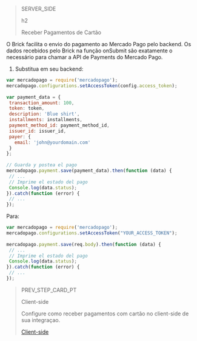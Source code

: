 > SERVER_SIDE
>
> h2
>
> Receber Pagamentos de Cartão

O Brick facilita o envio do pagamento ao Mercado Pago pelo backend. Os dados recebidos pelo Brick na função onSubmit são exatamente o necessário para chamar a API de Payments do Mercado Pago. 

1. Substitua em seu backend:

```JavaScript
var mercadopago = require('mercadopago');
mercadopago.configurations.setAccessToken(config.access_token);
 
var payment_data = {
 transaction_amount: 100,
 token: token,
 description: 'Blue shirt',
 installments: installments,
 payment_method_id: payment_method_id,
 issuer_id: issuer_id,
 payer: {
   email: 'john@yourdomain.com'
 }
};
 
// Guarda y postea el pago
mercadopago.payment.save(payment_data).then(function (data) {
 // ...   
 // Imprime el estado del pago
 Console.log(data.status);
}).catch(function (error) {
 // ...
});
````

Para:

```JavaScript
var mercadopago = require('mercadopago');
mercadopago.configurations.setAccessToken("YOUR_ACCESS_TOKEN");
 
mercadopago.payment.save(req.body).then(function (data) {
 // ...   
 // Imprime el estado del pago
 Console.log(data.status);
}).catch(function (error) {
 // ...
});
````

> PREV_STEP_CARD_PT
>
> Client-side
>
> Configure como receber pagamentos com cartão no client-side de sua integraçao.
>
> [Client-side](/developers/pt/docs/checkout-bricks/how-tos/how-to-migrate/web-tokenize-checkout-v1/client-side)